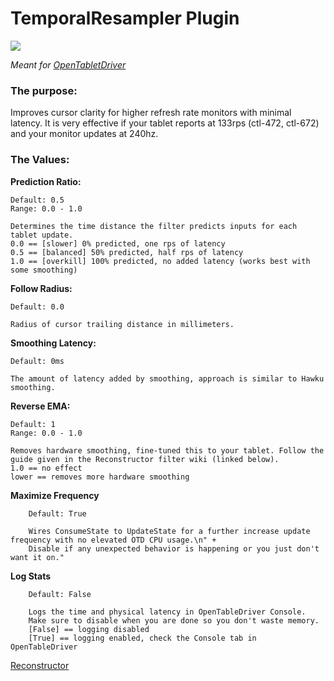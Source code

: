 # TemporalResampler Plugin

[![](https://img.shields.io/github/downloads/shmkle/TemporalResampler/total.svg)](https://github.com/shmkle/TemporalResampler/releases/latest)

*Meant for [OpenTabletDriver](https://github.com/OpenTabletDriver/OpenTabletDriver)*


### The purpose:
Improves cursor clarity for higher refresh rate monitors with minimal latency. It is very effective if your tablet reports at 133rps (ctl-472, ctl-672) and your monitor updates at 240hz.

### The Values:

**Prediction Ratio:**

    Default: 0.5
    Range: 0.0 - 1.0

    Determines the time distance the filter predicts inputs for each tablet update.
    0.0 == [slower] 0% predicted, one rps of latency
    0.5 == [balanced] 50% predicted, half rps of latency
    1.0 == [overkill] 100% predicted, no added latency (works best with some smoothing)


**Follow Radius:** 

    Default: 0.0
    
    Radius of cursor trailing distance in millimeters.


**Smoothing Latency:** 

    Default: 0ms

    The amount of latency added by smoothing, approach is similar to Hawku smoothing.

    
**Reverse EMA:** 

    Default: 1
    Range: 0.0 - 1.0
    
    Removes hardware smoothing, fine-tuned this to your tablet. Follow the guide given in the Reconstructor filter wiki (linked below). 
    1.0 == no effect
    lower == removes more hardware smoothing


**Maximize Frequency**

        Default: True

        Wires ConsumeState to UpdateState for a further increase update frequency with no elevated OTD CPU usage.\n" +
        Disable if any unexpected behavior is happening or you just don't want it on."
        
**Log Stats**

        Default: False

        Logs the time and physical latency in OpenTableDriver Console.
        Make sure to disable when you are done so you don't waste memory.
        [False] == logging disabled
        [True] == logging enabled, check the Console tab in OpenTableDriver

[Reconstructor](https://github.com/X9VoiD/VoiDPlugins/wiki/Reconstructor)

